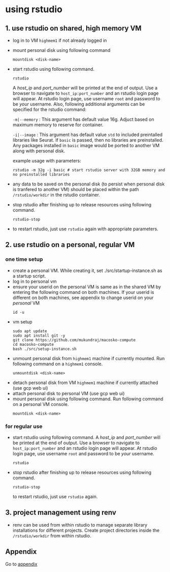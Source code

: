 # using rstudio

## 1. use rstudio on shared, high memory VM
- log in to VM `highmem1` if not already logged in
- mount personal disk using following command
    ```
    mountdisk <disk-name>
    ```
- start rstudio using following command. 
    ```
    rstudio
    ```
    A _host_ip_ and _port_number_ will be
    printed at the end of output. Use a browser to navigate to
    ```host_ip:port_number``` and an rstudio login page will appear. At rstudio
    login page, use username ```root``` and password to be _your_ username.
    Also, following additional arguments can be specified for the rstudio command:

    `-m|--memory` : This argument has default value 16g. Adjuct based on maximum memory to reserve for container.

    `-i|--image` : This argument has default value `std` to included preintalled libraries like Seurat. If `basic` is passed, then no libraries are preinstalled. Any packages installed in `basic` image would be ported to another VM along with personal disk.

    example usage with parameters:

    ```
    rstudio -m 32g -i basic # start rstudio server with 32GB memory and no preinstalled libraries
    ```
- any data to be saved on the personal disk (to persist when personal disk is tranfered to another VM) should be placed within the path `/rstudio/workdir` in the rstudio container.

- stop rstudio after finishing up to release resources using following command. 
    ```
    rstudio-stop
    ```
- to restart rstudio, just use ```rstudio``` again with appropriate parameters.

## 2. use rstudio on a personal, regular VM

### one time setup

- create a personal VM. While creating it, set ./src/startup-instance.sh as a startup script.
- log in to personal vm
- ensure your userid on the personal VM is same as in the shared VM by entering the following command on both machines. If your userid is different on both machines, see appendix to change userid on your *personal* VM
    ```
    id -u
    ```
- vm setup
    ```
    sudo apt update
    sudo apt install git -y
    git clone https://github.com/mukundraj/macosko-compute
    cd macosko-compute
    bash ./src/setup-instance.sh
    ```
- unmount personal disk from `highmem1` machine if currently mounted. Run following command on a `highmem1` console.
    ```
    unmountdisk <disk-name>
    ```
- detach personal disk from VM `highmem1` machine if currently attached (use gcp web ui)
- attach personal disk to personal VM  (use gcp web ui)
- mount personal disk using following command. Run following command on a personal VM console.
    ```
    mountdisk <disk-name>
    ```

### for regular use

- start rstudio using following command. A _host_ip_ and _port_number_ will be
printed at the end of output. Use a browser to navigate to
```host_ip:port_number``` and an rstudio login page will appear. At rstudio
login page, use username ```root``` and password to be _your_ username.
    ```
    rstudio
    ```
- stop rstudio after finishing up to release resources using following command. 
    ```
    rstudio-stop
    ```
    to restart rstudio, just use ```rstudio``` again.

## 3. project management using renv
- renv can be used from within rstudio to manage separate library installations
for different projects. Create project directories inside the
```/rstudio/workdir``` from within rstudio.

## Appendix

Go to [appendix](/docs/appendix.md)


